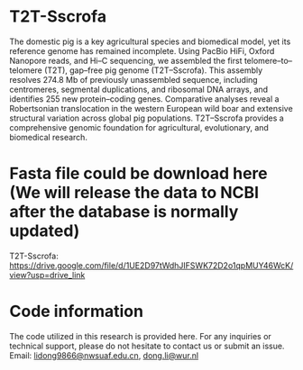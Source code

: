 # T2T-Sscrofa
The domestic pig is a key agricultural species and biomedical model, yet its reference genome has remained incomplete. Using PacBio HiFi, Oxford Nanopore reads, and Hi–C sequencing, we assembled the first telomere–to–telomere (T2T), gap–free pig genome (T2T–Sscrofa). This assembly resolves 274.8 Mb of previously unassembled sequence, including centromeres, segmental duplications, and ribosomal DNA arrays, and identifies 255 new protein–coding genes. Comparative analyses reveal a Robertsonian translocation in the western European wild boar and extensive structural variation across global pig populations. T2T–Sscrofa provides a comprehensive genomic foundation for agricultural, evolutionary, and biomedical research.

# Fasta file could be download here (We will release the data to NCBI after the database is normally updated)
T2T-Sscrofa: https://drive.google.com/file/d/1UE2D97tWdhJIFSWK72D2o1qpMUY46WcK/view?usp=drive_link

# Code information
The code utilized in this research is provided here. For any inquiries or technical support, please do not hesitate to contact us or submit an issue.
Email: lidong9866@nwsuaf.edu.cn, dong.li@wur.nl
